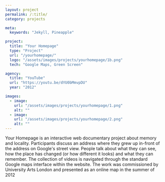```yaml
---
layout: project
permalink: /:title/
category: projects

meta:
  keywords: "Jekyll, Pineapple"

project:
  title: "Your Homepage"
  type: "Project"
  url: "/yourhomepage/"
  logo: "/assets/images/projects/yourhomepage/1b.png"
  tech: "Google Maps, Green Screen"

agency:
  title: "YouTube"
  url: "https://youtu.be/dYU0bMmvpDU"
  year: "2012"

images:
  - image:
    url: "/assets/images/projects/yourhomepage/1.png"
    alt: ""
  - image:
    url: "/assets/images/projects/yourhomepage/2.png"
    alt: ""
---
```

<p>

Your Homepage is an interactive web documentary project about memory and locality. Participants discuss an address where they grew up in-front of the address on Google's street view. People talk about what they can see, how the place has changed (or how different it looks) and what they can remember. The collection of videos is navigated through the standard Google maps interface within the website. The work was commissioned by University Arts London and presented as an online map in the summer of 2012 </p>
